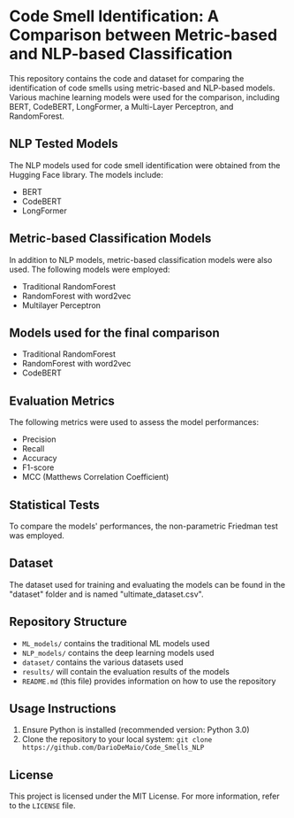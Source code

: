 # Code Smell Identification: A Comparison between Metric-based and NLP-based Classification

This repository contains the code and dataset for comparing the identification of code smells using metric-based and NLP-based models. Various machine learning models were used for the comparison, including BERT, CodeBERT, LongFormer, a Multi-Layer Perceptron, and RandomForest.

## NLP Tested Models

The NLP models used for code smell identification were obtained from the Hugging Face library. The models include:

- BERT
- CodeBERT
- LongFormer

## Metric-based Classification Models

In addition to NLP models, metric-based classification models were also used. The following models were employed:

- Traditional RandomForest
- RandomForest with word2vec
- Multilayer Perceptron

## Models used for the final comparison
- Traditional RandomForest
- RandomForest with word2vec
- CodeBERT

## Evaluation Metrics

The following metrics were used to assess the model performances:

- Precision
- Recall
- Accuracy
- F1-score
- MCC (Matthews Correlation Coefficient)

## Statistical Tests

To compare the models' performances, the non-parametric Friedman test was employed.

## Dataset

The dataset used for training and evaluating the models can be found in the "dataset" folder and is named "ultimate_dataset.csv".

## Repository Structure

- `ML_models/` contains the traditional ML models used
- `NLP_models/` contains the deep learning models used
- `dataset/` contains the various datasets used
- `results/` will contain the evaluation results of the models
- `README.md` (this file) provides information on how to use the repository

## Usage Instructions

1. Ensure Python is installed (recommended version: Python 3.0)
2. Clone the repository to your local system: `git clone https://github.com/DarioDeMaio/Code_Smells_NLP`

## License

This project is licensed under the MIT License. For more information, refer to the `LICENSE` file.

